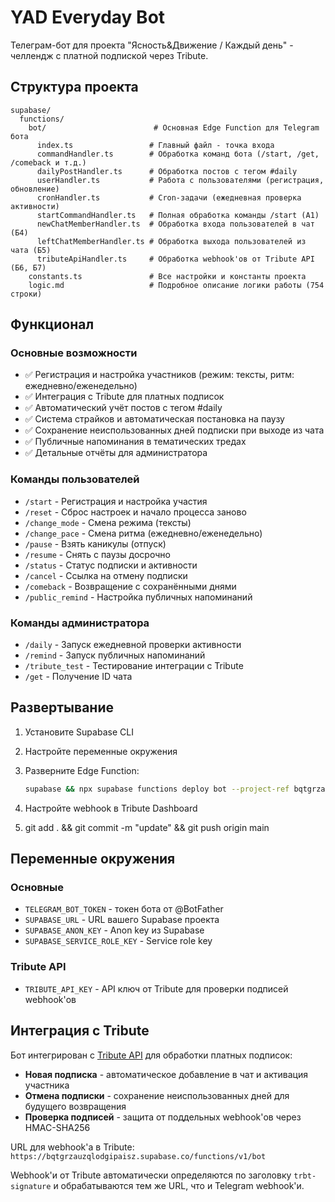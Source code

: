 # YAD Everyday Bot

Телеграм-бот для проекта "Ясность&Движение / Каждый день" - челлендж с платной подпиской через Tribute.

## Структура проекта

```
supabase/
  functions/
    bot/                        # Основная Edge Function для Telegram бота
      index.ts                 # Главный файл - точка входа
      commandHandler.ts        # Обработка команд бота (/start, /get, /comeback и т.д.)
      dailyPostHandler.ts      # Обработка постов с тегом #daily
      userHandler.ts           # Работа с пользователями (регистрация, обновление)
      cronHandler.ts           # Cron-задачи (ежедневная проверка активности)
      startCommandHandler.ts   # Полная обработка команды /start (A1)
      newChatMemberHandler.ts  # Обработка входа пользователей в чат (Б4)
      leftChatMemberHandler.ts # Обработка выхода пользователей из чата (Б5)
      tributeApiHandler.ts     # Обработка webhook'ов от Tribute API (Б6, Б7)
    constants.ts               # Все настройки и константы проекта  
    logic.md                   # Подробное описание логики работы (754 строки)
```

## Функционал

### Основные возможности
- ✅ Регистрация и настройка участников (режим: тексты, ритм: ежедневно/еженедельно)
- ✅ Интеграция с Tribute для платных подписок
- ✅ Автоматический учёт постов с тегом #daily
- ✅ Система страйков и автоматическая постановка на паузу
- ✅ Сохранение неиспользованных дней подписки при выходе из чата
- ✅ Публичные напоминания в тематических тредах
- ✅ Детальные отчёты для администратора

### Команды пользователей
- `/start` - Регистрация и настройка участия
- `/reset` - Сброс настроек и начало процесса заново
- `/change_mode` - Смена режима (тексты) 
- `/change_pace` - Смена ритма (ежедневно/еженедельно)
- `/pause` - Взять каникулы (отпуск)
- `/resume` - Снять с паузы досрочно
- `/status` - Статус подписки и активности
- `/cancel` - Ссылка на отмену подписки
- `/comeback` - Возвращение с сохранёнными днями
- `/public_remind` - Настройка публичных напоминаний

### Команды администратора  
- `/daily` - Запуск ежедневной проверки активности
- `/remind` - Запуск публичных напоминаний
- `/tribute_test` - Тестирование интеграции с Tribute
- `/get` - Получение ID чата

## Развертывание

1. Установите Supabase CLI
2. Настройте переменные окружения
3. Разверните Edge Function:
   ```bash
   supabase && npx supabase functions deploy bot --project-ref bqtgrzauzqlodgipaisz
   ```
4. Настройте webhook в Tribute Dashboard

5. git add . && git commit -m "update" && git push origin main
## Переменные окружения

### Основные
- `TELEGRAM_BOT_TOKEN` - токен бота от @BotFather
- `SUPABASE_URL` - URL вашего Supabase проекта  
- `SUPABASE_ANON_KEY` - Anon key из Supabase
- `SUPABASE_SERVICE_ROLE_KEY` - Service role key

### Tribute API
- `TRIBUTE_API_KEY` - API ключ от Tribute для проверки подписей webhook'ов

## Интеграция с Tribute

Бот интегрирован с [Tribute API](https://wiki.tribute.tg/for-content-creators/api-documentation) для обработки платных подписок:

- **Новая подписка** - автоматическое добавление в чат и активация участника
- **Отмена подписки** - сохранение неиспользованных дней для будущего возвращения
- **Проверка подписей** - защита от поддельных webhook'ов через HMAC-SHA256

URL для webhook'а в Tribute: `https://bqtgrzauzqlodgipaisz.supabase.co/functions/v1/bot`

Webhook'и от Tribute автоматически определяются по заголовку `trbt-signature` и обрабатываются тем же URL, что и Telegram webhook'и.
